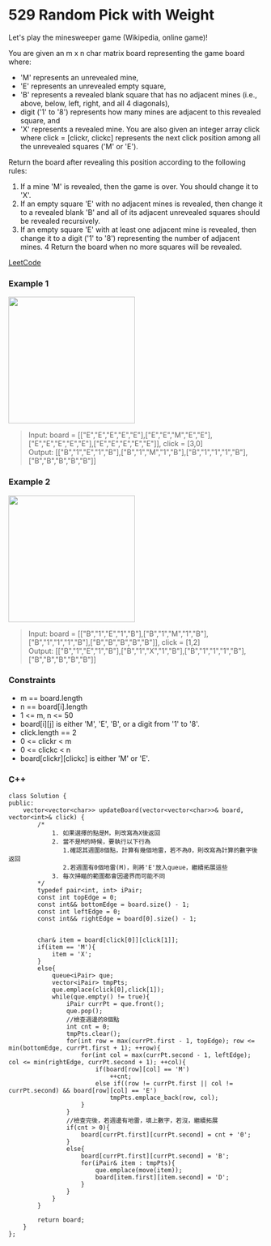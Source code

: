 # 529 Random Pick with Weight

Let's play the minesweeper game (Wikipedia, online game)!

You are given an m x n char matrix board representing the game board where:

* 'M' represents an unrevealed mine,
* 'E' represents an unrevealed empty square,
* 'B' represents a revealed blank square that has no adjacent mines (i.e., above, below, left, right, and all 4 diagonals),
* digit ('1' to '8') represents how many mines are adjacent to this revealed square, and
* 'X' represents a revealed mine.
You are also given an integer array click where click = [clickr, clickc] represents the next click position among all the unrevealed squares ('M' or 'E').

Return the board after revealing this position according to the following rules:

1. If a mine 'M' is revealed, then the game is over. You should change it to 'X'.
2. If an empty square 'E' with no adjacent mines is revealed, then change it to a revealed blank 'B' and all of its adjacent unrevealed squares should be revealed recursively.
3. If an empty square 'E' with at least one adjacent mine is revealed, then change it to a digit ('1' to '8') representing the number of adjacent mines.
4 Return the board when no more squares will be revealed.


[LeetCode](https://leetcode.cn/problems/minesweeper/)

### Example 1

<img src="img/529_1.jpg" width = "250"/>

>Input: board = [["E","E","E","E","E"],["E","E","M","E","E"],["E","E","E","E","E"],["E","E","E","E","E"]], click = [3,0]  
Output: [["B","1","E","1","B"],["B","1","M","1","B"],["B","1","1","1","B"],["B","B","B","B","B"]]  

### Example 2

<img src="img/529_2.jpg" width = "250"/>

>Input: board = [["B","1","E","1","B"],["B","1","M","1","B"],["B","1","1","1","B"],["B","B","B","B","B"]], click = [1,2]  
Output: [["B","1","E","1","B"],["B","1","X","1","B"],["B","1","1","1","B"],["B","B","B","B","B"]]  


### Constraints

* m == board.length
* n == board[i].length
* 1 <= m, n <= 50
* board[i][j] is either 'M', 'E', 'B', or a digit from '1' to '8'.
* click.length == 2
* 0 <= clickr < m
* 0 <= clickc < n
* board[clickr][clickc] is either 'M' or 'E'.

### C++ 

```
class Solution {
public:
    vector<vector<char>> updateBoard(vector<vector<char>>& board, vector<int>& click) {
        /*
            1. 如果選擇的點是M，則改寫為X後返回
            2. 當不是M的時候，要執行以下行為
               1.確認其週圍8個點，計算有幾個地雷，若不為0，則改寫為計算的數字後返回
               2.若週圍有0個地雷(M)，則將'E'放入queue，繼續拓展這些
            3. 每次掃瞄的範圍都會因邊界而可能不同 
        */
        typedef pair<int, int> iPair;
        const int topEdge = 0;
        const int&& bottomEdge = board.size() - 1;
        const int leftEdge = 0;
        const int&& rightEdge = board[0].size() - 1;


        char& item = board[click[0]][click[1]];
        if(item == 'M'){
            item = 'X';
        }
        else{
            queue<iPair> que;
            vector<iPair> tmpPts;
            que.emplace(click[0],click[1]);
            while(que.empty() != true){
                iPair currPt = que.front();
                que.pop();
                //檢查週邊的8個點
                int cnt = 0;
                tmpPts.clear();
                for(int row = max(currPt.first - 1, topEdge); row <= min(bottomEdge, currPt.first + 1); ++row){
                    for(int col = max(currPt.second - 1, leftEdge); col <= min(rightEdge, currPt.second + 1); ++col){
                        if(board[row][col] == 'M')
                            ++cnt;
                        else if((row != currPt.first || col != currPt.second) && board[row][col] == 'E')
                            tmpPts.emplace_back(row, col);
                    }
                }
                //檢查完後，若週邊有地雷，填上數字，若沒，繼續拓展
                if(cnt > 0){
                    board[currPt.first][currPt.second] = cnt + '0';
                }
                else{
                    board[currPt.first][currPt.second] = 'B';
                    for(iPair& item : tmpPts){
                        que.emplace(move(item));
                        board[item.first][item.second] = 'D';
                    }
                }
            }           
        }

        return board;
    }
};
```